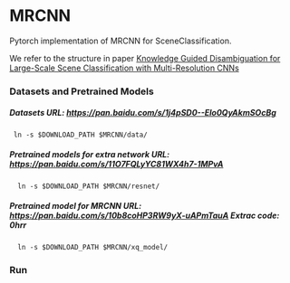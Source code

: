 # MRCNN
Pytorch implementation of MRCNN for SceneClassification. 

We refer to the structure in paper [Knowledge Guided Disambiguation for Large-Scale
Scene Classification with Multi-Resolution CNNs](https://arxiv.org/pdf/1610.01119.pdf)

### Datasets and Pretrained Models
#####  Datasets URL: https://pan.baidu.com/s/1j4pSD0--Elo0QyAkmSOcBg
 
     ln -s $DOWNLOAD_PATH $MRCNN/data/
 
 
#####  Pretrained models for extra network URL: https://pan.baidu.com/s/11O7FQLyYC81WX4h7-1MPvA
    
    
      ln -s $DOWNLOAD_PATH $MRCNN/resnet/
    
    
#####  Pretrained model for MRCNN URL: https://pan.baidu.com/s/10b8coHP3RW9yX-uAPmTauA     Extrac code: 0hrr
  
 
      ln -s $DOWNLOAD_PATH $MRCNN/xq_model/
    
### Run
